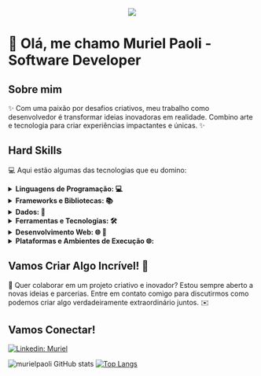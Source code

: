 <div align="center">
  <img src="https://user-images.githubusercontent.com/74038190/212284136-03988914-d899-44b4-b1d9-4eeccf656e44.gif">
</div>

# 🚀 Olá, me chamo Muriel Paoli - Software Developer

## Sobre mim

✨ Com uma paixão por desafios criativos, meu trabalho como desenvolvedor é transformar ideias inovadoras em realidade. Combino arte e tecnologia para criar experiências impactantes e únicas. ✨

## Hard Skills

💻 Aqui estão algumas das tecnologias que eu domino:

<details>
  <summary><strong>Linguagens de Programação: 💻</strong></summary><br />
  <a href="https://skillicons.dev">
    <img src="https://skillicons.dev/icons?i=kotlin,javascript,python" alt="Linguagens de Programação">
  </a>
</details>

<details>
  <summary><strong>Frameworks e Bibliotecas: 📚</strong></summary><br />
  <a href="https://skillicons.dev">
    <img src="https://skillicons.dev/icons?i=bootstrap,react,nextjs,redux" alt="Frameworks e Bibliotecas">
  </a>
</details>

<details>
  <summary><strong>Dados: 💾</strong></summary><br />
  <a href="https://skillicons.dev">
    <img src="https://skillicons.dev/icons?i=mysql,sqlite,sequelize" alt="Dados">
  </a>
</details>

<details>
  <summary><strong>Ferramentas e Tecnologias: 🛠️</strong></summary><br />
  <a href="https://skillicons.dev">
    <img src="https://skillicons.dev/icons?i=git,github,visualstudio,androidstudio,idea" alt="Ferramentas e Tecnologias">
  </a>
</details>

<details>
  <summary><strong>Desenvolvimento Web: 🌐 🧩</strong></summary><br />
  <a href="https://skillicons.dev">
    <img src="https://skillicons.dev/icons?i=html,css" alt="Desenvolvimento Web">
  </a>
</details>

<details>
  <summary><strong>Plataformas e Ambientes de Execução 🌐:</strong></summary><br />
  <a href="https://skillicons.dev">
    <img src="https://skillicons.dev/icons?i=nodejs,docker,express,gradle" alt="Plataformas e Ambientes de Execução">
  </a>
</details>


## Vamos Criar Algo Incrível! 💫

💬 Quer colaborar em um projeto criativo e inovador? Estou sempre aberto a novas ideias e parcerias. Entre em contato comigo para discutirmos como podemos criar algo verdadeiramente extraordinário juntos. ✉️

## Vamos Conectar!

[![Linkedin: Muriel](https://img.shields.io/badge/-murielpaoli-blue?style=flat-square&logo=Linkedin&logoColor=white&link=https://www.linkedin.com/in/muriel-paoli-122b1a227/)](https://www.linkedin.com/in/muriel-paoli-122b1a227/)

![murielpaoli GitHub stats](https://github-readme-stats.vercel.app/api?username=murielpaoli\&show_icons=true&theme=synthwave)
[![Top Langs](https://github-readme-stats.vercel.app/api/top-langs/?username=murielpaoli&layout=donut)](https://github.com/murielpaoli/github-readme-stats)
